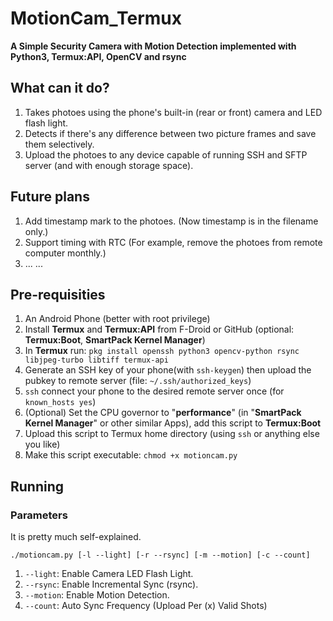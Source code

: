 # MotionCam_Termux
**A Simple Security Camera with Motion Detection implemented with Python3, Termux:API, OpenCV and rsync**

## What can it do?
1. Takes photoes using the phone's built-in (rear or front) camera and LED flash light.
2. Detects if there's any difference between two picture frames and save them selectively.
3. Upload the photoes to any device capable of running SSH and SFTP server (and with enough storage space).

## Future plans
1. Add timestamp mark to the photoes. (Now timestamp is in the filename only.)
2. Support timing with RTC (For example, remove the photoes from remote computer monthly.)
3. ... ...

## Pre-requisities
1. An Android Phone (better with root privilege)
2. Install **Termux** and **Termux:API** from F-Droid or GitHub (optional: **Termux:Boot**, **SmartPack Kernel Manager**)
3. In **Termux** run:
   `pkg install openssh python3 opencv-python rsync libjpeg-turbo libtiff termux-api`
5. Generate an SSH key of your phone(with `ssh-keygen`) then upload the pubkey to remote server (file: `~/.ssh/authorized_keys`)
6. `ssh` connect your phone to the desired remote server once (for `known_hosts yes`)
7. (Optional) Set the CPU governor to "**performance**" (in "**SmartPack Kernel Manager**" or other similar Apps), add this script to **Termux:Boot**
8. Upload this script to Termux home directory (using `ssh` or anything else you like)
9. Make this script executable: `chmod +x motioncam.py`

## Running
### Parameters
   It is pretty much self-explained.
   
   `./motioncam.py [-l --light] [-r --rsync] [-m --motion] [-c --count]`
1. `--light`: Enable Camera LED Flash Light.
2. `--rsync`: Enable Incremental Sync (rsync).
3. `--motion`: Enable Motion Detection.
4. `--count`: Auto Sync Frequency (Upload Per (x) Valid Shots)


